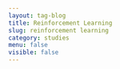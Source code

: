 ```yaml
---
layout: tag-blog
title: Reinforcement Learning
slug: reinforcement learning
category: studies
menu: false
visible: false
---
```

